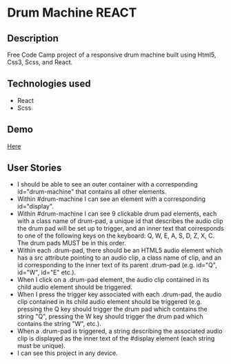 <h1>Drum Machine REACT</h1>
<h2>Description</h2>
<p>Free Code Camp project of a responsive drum machine built using Html5, Css3, Scss, and React.
</p>
<h2>Technologies used</h2>
<ul>
  <li>React</li>
  <li>Scss</li>
</ul>
<h2>Demo</h2>
<p>
<a href="https://marcomaz.github.io/drum-machine-react/" target="_blank">Here</a>
</a>
</p>

<h2>User Stories</h2>
<ul>
	<li>I should be able to see an outer container with a corresponding id="drum-machine" that contains all other elements.</li>
	<li>Within #drum-machine I can see an element with a corresponding id="display".</li>
	<li>Within #drum-machine I can see 9 clickable drum pad elements, each with a class name of drum-pad, a unique id that describes the audio clip the drum pad will be set up to trigger, and an inner text that corresponds to one of the following keys on the keyboard: Q, W, E, A, S, D, Z, X, C. The drum pads MUST be in this order.</li>
	<li>Within each .drum-pad, there should be an HTML5 audio element which has a src attribute pointing to an audio clip, a class name of clip, and an id corresponding to the inner text of its parent .drum-pad (e.g. id="Q", id="W", id="E" etc.).</li>
	<li>When I click on a .drum-pad element, the audio clip contained in its child audio element should be triggered.</li>
	<li>When I press the trigger key associated with each .drum-pad, the audio clip contained in its child audio element should be triggered (e.g. pressing the Q key should trigger the drum pad which contains the string "Q", pressing the W key should trigger the drum pad which contains the string "W", etc.).</li>
	<li>When a .drum-pad is triggered, a string describing the associated audio clip is displayed as the inner text of the #display element (each string must be unique).</li>
	<li>I can see this project in any device.</li>
 </ul>
